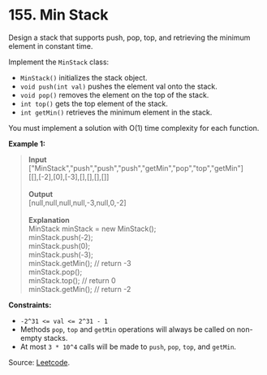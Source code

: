 # 155. Min Stack

Design a stack that supports push, pop, top, and retrieving the minimum element in constant time.

Implement the `MinStack` class:

- `MinStack()` initializes the stack object.
- `void push(int val)` pushes the element val onto the stack.
- `void pop()` removes the element on the top of the stack.
- `int top()` gets the top element of the stack.
- `int getMin()` retrieves the minimum element in the stack.

You must implement a solution with O(1) time complexity for each function.

**Example 1:**

> **Input**<br>
  ["MinStack","push","push","push","getMin","pop","top","getMin"]<br>
  [[],[-2],[0],[-3],[],[],[],[]] <br><br>
  **Output**<br> 
  [null,null,null,null,-3,null,0,-2]<br><br>
  **Explanation**<br>
  MinStack minStack = new MinStack();<br>
  minStack.push(-2);<br>
  minStack.push(0);<br>
  minStack.push(-3);<br>
  minStack.getMin(); // return -3<br>
  minStack.pop();<br>
  minStack.top();    // return 0<br>
  minStack.getMin(); // return -2<br>

**Constraints:**

- `-2^31 <= val <= 2^31 - 1`
- Methods `pop`, `top` and `getMin` operations will always be called on non-empty stacks.
- At most `3 * 10^4` calls will be made to `push`, `pop`, `top`, and `getMin`.

Source: [Leetcode](https://leetcode.com/problems/min-stack/description/).
